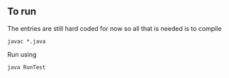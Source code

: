 ## To run

The entries are still hard coded for now so all that is needed is to compile

```
javac *.java
```

Run using 

```
java RunTest
```

